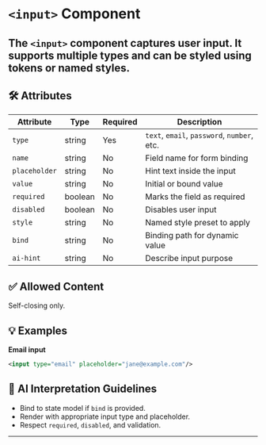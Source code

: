 # `<input>` Component

The `<input>` component captures user input. It supports multiple types and can be styled using tokens or named styles.
---

## 🛠 Attributes
| Attribute | Type | Required | Description |
|-----------|------|----------|-------------|
| `type` | string | Yes | `text`, `email`, `password`, `number`, etc. |
| `name` | string | No | Field name for form binding |
| `placeholder` | string | No | Hint text inside the input |
| `value` | string | No | Initial or bound value |
| `required` | boolean | No | Marks the field as required |
| `disabled` | boolean | No | Disables user input |
| `style` | string | No | Named style preset to apply |
| `bind` | string | No | Binding path for dynamic value |
| `ai-hint` | string | No | Describe input purpose |

## ✅ Allowed Content
Self-closing only.

## 💡 Examples
**Email input**
```xml
<input type="email" placeholder="jane@example.com"/>
```

## 🧩 AI Interpretation Guidelines
- Bind to state model if `bind` is provided.
- Render with appropriate input type and placeholder.
- Respect `required`, `disabled`, and validation.
---